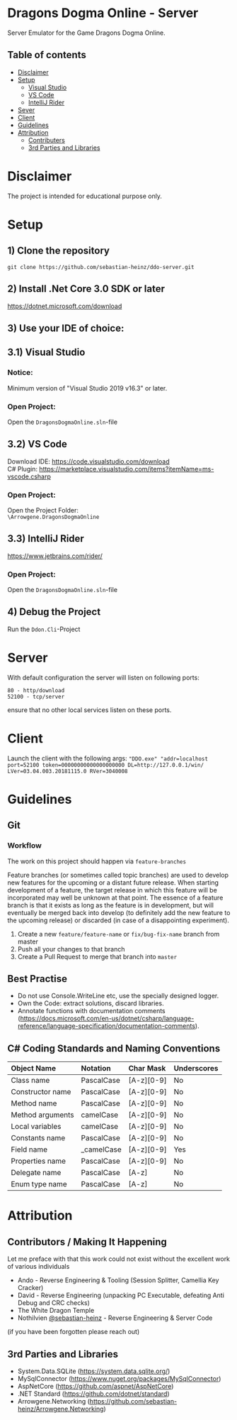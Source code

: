 Dragons Dogma Online - Server
===
Server Emulator for the Game Dragons Dogma Online.   

## Table of contents
- [Disclaimer](#disclaimer)
- [Setup](#setup)
  - [Visual Studio](#visual-studio)
  - [VS Code](#vs-code)
  - [IntelliJ Rider](#intellij-rider)
- [Sever](#server)
- [Client](#client)
- [Guidelines](#guidelines)
- [Attribution](#attribution)
  - [Contributers](#contributers)
  - [3rd Parties and Libraries](#3rd-parties-and-libraries)

# Disclaimer
The project is intended for educational purpose only.

# Setup
## 1) Clone the repository  
`git clone https://github.com/sebastian-heinz/ddo-server.git`

## 2) Install .Net Core 3.0 SDK or later  
https://dotnet.microsoft.com/download

## 3) Use your IDE of choice:

## 3.1) Visual Studio
### Notice:
Minimum version of "Visual Studio 2019 v16.3" or later.

### Open Project:
Open the `DragonsDogmaOnline.sln`-file

## 3.2) VS Code
Download IDE: https://code.visualstudio.com/download  
C# Plugin: https://marketplace.visualstudio.com/items?itemName=ms-vscode.csharp  

### Open Project:
Open the Project Folder:  
`\Arrowgene.DragonsDogmaOnline`

## 3.3) IntelliJ Rider
https://www.jetbrains.com/rider/

### Open Project:  
Open the `DragonsDogmaOnline.sln`-file

## 4) Debug the Project
Run the `Ddon.Cli`-Project

# Server
With default configuration the server will listen on following ports:
```
80 - http/download
52100 - tcp/server
```
ensure that no other local services listen on these ports.

# Client
Launch the client with the following args:
`"DDO.exe" "addr=localhost port=52100 token=00000000000000000000 DL=http://127.0.0.1/win/ LVer=03.04.003.20181115.0 RVer=3040008`

# Guidelines
## Git 
### Workflow
The work on this project should happen via `feature-branches`
   
Feature branches (or sometimes called topic branches) are used to develop new features for the upcoming or a distant future release. 
When starting development of a feature, the target release in which this feature will be incorporated may well be unknown at that point. 
The essence of a feature branch is that it exists as long as the feature is in development, 
but will eventually be merged back into develop (to definitely add the new feature to the upcoming release) or discarded (in case of a disappointing experiment).
   
1) Create a new `feature/feature-name` or `fix/bug-fix-name` branch from master
2) Push all your changes to that branch
3) Create a Pull Request to merge that branch into `master`

## Best Practise
- Do not use Console.WriteLine etc, use the specially designed logger.
- Own the Code: extract solutions, discard libraries.
- Annotate functions with documentation comments (https://docs.microsoft.com/en-us/dotnet/csharp/language-reference/language-specification/documentation-comments).

## C# Coding Standards and Naming Conventions
| Object Name               | Notation    | Char Mask          | Underscores |
|:--------------------------|:------------|:-------------------|:------------|
| Class name                | PascalCase  | [A-z][0-9]         | No          |
| Constructor name          | PascalCase  | [A-z][0-9]         | No          |
| Method name               | PascalCase  | [A-z][0-9]         | No          |
| Method arguments          | camelCase   | [A-z][0-9]         | No          |
| Local variables           | camelCase   | [A-z][0-9]         | No          |
| Constants name            | PascalCase  | [A-z][0-9]         | No          |
| Field name                | _camelCase  | [A-z][0-9]         | Yes         |
| Properties name           | PascalCase  | [A-z][0-9]         | No          |
| Delegate name             | PascalCase  | [A-z]              | No          |
| Enum type name            | PascalCase  | [A-z]              | No          |

# Attribution
## Contributors / Making It Happening
Let me preface with that this work could not exist without the excellent work of various individuals
- Ando - Reverse Engineering & Tooling (Session Splitter, Camellia Key Cracker)
- David - Reverse Engineering (unpacking PC Executable, defeating Anti Debug and CRC checks)
- The White Dragon Temple
- Nothilvien [@sebastian-heinz](https://github.com/sebastian-heinz) - Reverse Engineering & Server Code
  
(if you have been forgotten please reach out)

## 3rd Parties and Libraries
- System.Data.SQLite (https://system.data.sqlite.org/)
- MySqlConnector (https://www.nuget.org/packages/MySqlConnector)
- AspNetCore (https://github.com/aspnet/AspNetCore)
- .NET Standard (https://github.com/dotnet/standard)
- Arrowgene.Networking (https://github.com/sebastian-heinz/Arrowgene.Networking)